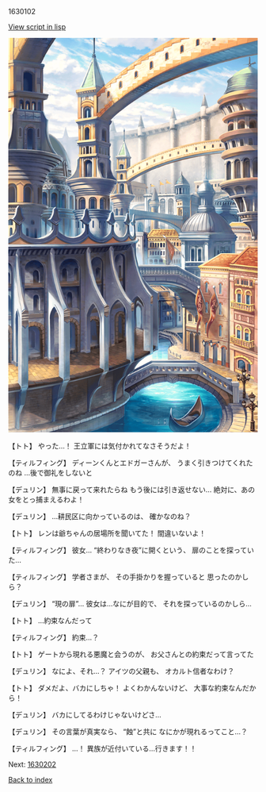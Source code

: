 1630102

[View script in lisp](../scripts/1630102.txt)

![006_town2.png](../images/backgrounds/006_town2.png)

【トト】
やった…！
王立軍には気付かれてなさそうだよ！

【ティルフィング】
ディーンくんとエドガーさんが、
うまく引きつけてくれたのね
…後で御礼をしないと

【デュリン】
無事に戻って来れたらね
もう後には引き返せない…
絶対に、あの女をとっ捕まえるわよ！

【デュリン】
…耕民区に向かっているのは、
確かなのね？

【トト】
レンは爺ちゃんの居場所を聞いてた！
間違いないよ！

【ティルフィング】
彼女…
“終わりなき夜”に開くという、
扉のことを探っていた…

【ティルフィング】
学者さまが、
その手掛かりを握っていると
思ったのかしら？

【デュリン】
“現の扉”…
彼女は…なにが目的で、
それを探っているのかしら…

【トト】
…約束なんだって

【ティルフィング】
約束…？

【トト】
ゲートから現れる悪魔と会うのが、
お父さんとの約束だって言ってた

【デュリン】
なによ、それ…？
アイツの父親も、
オカルト信者なわけ？

【トト】
ダメだよ、バカにしちゃ！
よくわかんないけど、
大事な約束なんだから！

【デュリン】
バカにしてるわけじゃないけどさ…

【デュリン】
その言葉が真実なら、
“蝕”と共に
なにかが現れるってこと…？

【ティルフィング】
…！
異族が近付いている…行きます！！

Next: [1630202](1630202.md)

[Back to index](index.md)
